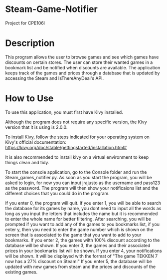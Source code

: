 # Steam-Game-Notifier
Project for CPE106l

# Description
This program allows the user to browse games and see which games have discounts on certain stores. The user can store their wanted games in a bookmark list and be notified when discounts are available. The application keeps track of the games and prices through a database that is updated by accessing the Steam and IsThereAnyDeal's API.



# How to Use
To use this application, you must first have Kivy installed.

Although the program does not require any specific version, the Kivy version that it is using is 2.0.0.

To install Kivy, follow the steps indicated for your operating system on Kivy's official documentation: https://kivy.org/doc/stable/gettingstarted/installation.html#

It is also recommended to install kivy on a virtual environment to keep things clean and tidy.

To start the console application, go to the Console folder and run the Steam_games_notifier.py. As soon as you start the program, you will be asked to login, for now you can input jrajusto as the username and pass123 as the password. The program will then show your notificaions list and the different choices that you could do in the program. 

If you enter 0, the program will quit.
If you enter 1, you will be able to search the database for its games by name, you dont need to input all the words as long as you input the letters that includes the name but it is recommended to enter the whole name for better filtering. After searching, you will be prompted if you want to add any of the games to you bookmarks list, if you enter y, then you need to enter the game number which is shown on the screen that is associated to the game that you want to add to your bookmarks.
If you enter 2, the games wilth 100% discount according to the database will be shown.
If you enter 3, the games and their associated prices in your bookmarks list will be shown.
If you enter 4, your notifications will be shown. It will be displayed with the format of  "The game TEKKEN 7 now has a 27% discount on Steam!"
If you enter 5, the database will be updated with new games from steam and the prices and discounts of the existing games. 


